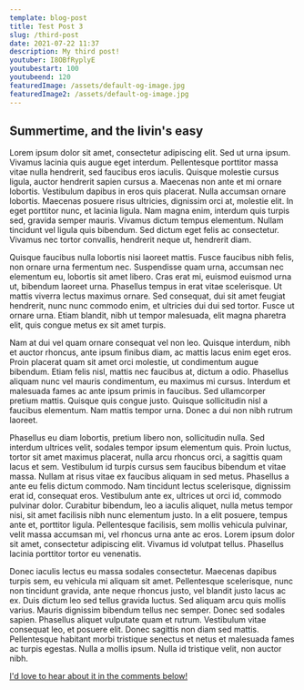 ```yaml
---
template: blog-post
title: Test Post 3
slug: /third-post
date: 2021-07-22 11:37
description: My third post!
youtuber: I8OBfRyplyE
youtubestart: 100
youtubeend: 120
featuredImage: /assets/default-og-image.jpg
featuredImage2: /assets/default-og-image.jpg
---
```


## Summertime, and the livin's easy

Lorem ipsum dolor sit amet, consectetur adipiscing elit. Sed ut urna ipsum. Vivamus lacinia quis augue eget interdum. Pellentesque porttitor massa vitae nulla hendrerit, sed faucibus eros iaculis. Quisque molestie cursus ligula, auctor hendrerit sapien cursus a. Maecenas non ante et mi ornare lobortis. Vestibulum dapibus in eros quis placerat. Nulla accumsan ornare lobortis. Maecenas posuere risus ultricies, dignissim orci at, molestie elit. In eget porttitor nunc, et lacinia ligula. Nam magna enim, interdum quis turpis sed, gravida semper mauris. Vivamus dictum tempus elementum. Nullam tincidunt vel ligula quis bibendum. Sed dictum eget felis ac consectetur. Vivamus nec tortor convallis, hendrerit neque ut, hendrerit diam.

Quisque faucibus nulla lobortis nisi laoreet mattis. Fusce faucibus nibh felis, non ornare urna fermentum nec. Suspendisse quam urna, accumsan nec elementum eu, lobortis sit amet libero. Cras erat mi, euismod euismod urna ut, bibendum laoreet urna. Phasellus tempus in erat vitae scelerisque. Ut mattis viverra lectus maximus ornare. Sed consequat, dui sit amet feugiat hendrerit, nunc nunc commodo enim, et ultricies dui dui sed tortor. Fusce ut ornare urna. Etiam blandit, nibh ut tempor malesuada, elit magna pharetra elit, quis congue metus ex sit amet turpis.

Nam at dui vel quam ornare consequat vel non leo. Quisque interdum, nibh et auctor rhoncus, ante ipsum finibus diam, ac mattis lacus enim eget eros. Proin placerat quam sit amet orci molestie, ut condimentum augue bibendum. Etiam felis nisl, mattis nec faucibus at, dictum a odio. Phasellus aliquam nunc vel mauris condimentum, eu maximus mi cursus. Interdum et malesuada fames ac ante ipsum primis in faucibus. Sed ullamcorper pretium mattis. Quisque quis congue justo. Quisque sollicitudin nisl a faucibus elementum. Nam mattis tempor urna. Donec a dui non nibh rutrum laoreet.

Phasellus eu diam lobortis, pretium libero non, sollicitudin nulla. Sed interdum ultrices velit, sodales tempor ipsum elementum quis. Proin luctus, tortor sit amet maximus placerat, nulla arcu rhoncus orci, a sagittis quam lacus et sem. Vestibulum id turpis cursus sem faucibus bibendum et vitae massa. Nullam at risus vitae ex faucibus aliquam in sed metus. Phasellus a ante eu felis dictum commodo. Nam tincidunt lectus scelerisque, dignissim erat id, consequat eros. Vestibulum ante ex, ultrices ut orci id, commodo pulvinar dolor. Curabitur bibendum, leo a iaculis aliquet, nulla metus tempor nisi, sit amet facilisis nibh nunc elementum justo. In a elit posuere, tempus ante et, porttitor ligula. Pellentesque facilisis, sem mollis vehicula pulvinar, velit massa accumsan mi, vel rhoncus urna ante ac eros. Lorem ipsum dolor sit amet, consectetur adipiscing elit. Vivamus id volutpat tellus. Phasellus lacinia porttitor tortor eu venenatis.

Donec iaculis lectus eu massa sodales consectetur. Maecenas dapibus turpis sem, eu vehicula mi aliquam sit amet. Pellentesque scelerisque, nunc non tincidunt gravida, ante neque rhoncus justo, vel blandit justo lacus ac ex. Duis dictum leo sed tellus gravida luctus. Sed aliquam arcu quis mollis varius. Mauris dignissim bibendum tellus nec semper. Donec sed sodales sapien. Phasellus aliquet vulputate quam et rutrum. Vestibulum vitae consequat leo, et posuere elit. Donec sagittis non diam sed mattis. Pellentesque habitant morbi tristique senectus et netus et malesuada fames ac turpis egestas. Nulla a mollis ipsum. Nulla id tristique velit, non auctor nibh.

<a href="">I'd love to hear about it in the comments below!</a>